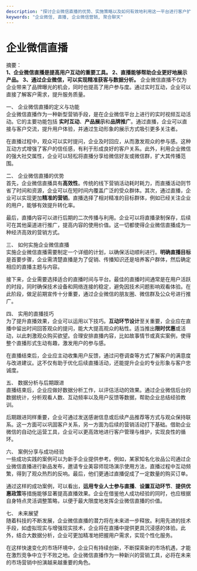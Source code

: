 ```yaml
---
description: "探讨企业微信直播的优势、实施策略以及如何有效地利用这一平台进行客户扩展与品牌推广。"
keywords: "企业微信, 直播, 企业微信营销, 聚合聊天"
---
```

# 企业微信直播

摘要：  
**1、企业微信直播是提高用户互动的重要工具。 2、直播能够帮助企业更好地展示产品。 3、通过企业微信，可以实现精准获客与数据分析。** 企业微信直播不仅为企业带来了品牌曝光的机会，同时也提高了用户参与度。通过实时互动，企业可以直接了解客户需求，提升服务质量。

一、 企业微信直播的定义与功能  
企业微信直播作为一种新型营销手段，是在企业微信平台上进行的实时视频互动活动。它的主要功能包括 **实时互动**、**产品展示**和**品牌推广**。通过直播，企业可以直接与客户交流，提升用户体验，并通过生动形象的展示方式吸引更多关注者。

在直播过程中，观众可以实时提问，企业及时回应，从而激发观众的参与感。这种互动方式增强了客户的信任感，有利于形成良好的客户关系。此外，利用企业微信的强大社交属性，企业可以轻松将直播分享给微信好友或微信群，扩大其传播范围。

二、 企业微信直播的优势  
首先，企业微信直播具有**高效性**。传统的线下营销活动耗时耗力，而直播活动则节省了时间和资源，企业可以在短时间内覆盖广泛的受众群体。其次，通过直播，企业可以实现更加**精准的营销**。直播选择了相对精准的目标群体，例如已经关注企业的用户，能够有效提升转化率。

最后，直播内容可以进行后期的二次传播与利用。企业可以将直播录制保存，后续可在其他渠道进行推广，提高内容的使用价值。这一切都使得企业微信直播成为一种经济高效的营销方式。

三、 如何实施企业微信直播  
实施企业微信直播需要制定一个详细的计划，以确保活动顺利进行。**明确直播目标**是首要步骤，企业需清楚直播是为了促销、传播知识还是培养客户群体，然后确定相应的直播主题与内容。

接下来，企业需要选择适合的直播时间与平台。最佳的直播时间通常是在用户活跃的时段，同时确保技术设备和网络连接的稳定，避免因技术问题影响观看体验。在此阶段，做足前期宣传十分重要，通过企业微信的朋友圈、微信群及公众号进行推广。

四、 实用的直播技巧  
为了提升直播效果，企业可以运用以下技巧。**互动环节设计**至关重要，企业应在直播中留出时间回答观众的提问，能大大提高观众的粘性。适当推出**限时优惠**或活动，以此刺激观众购买欲望。合理安排直播内容，比如故事情节或真实案例，使得整个直播形式生动有趣，激发用户的参与感。

在直播结束后，企业应主动收集用户反馈，通过问卷调查等方式了解客户的满意度与改进建议。这不仅有助于优化后续直播活动，还能提升企业的专业形象与客户忠诚度。

五、 数据分析与后期跟进  
直播结束后，企业应做好数据分析工作，以评估活动的效果。通过企业微信后台的数据统计，分析观看人数、互动频率以及用户反馈等数据，帮助企业总结经验教训。

后期跟进同样重要，企业可通过发送感谢信息或后续产品推荐等方式与观众保持联系。这一方面可以巩固客户关系，另一方面为后续的营销活动打下基础。借助企业微信的自动化运营工具，企业可以更高效地进行客户管理与维护，实现良性的循环。

六、 案例分享与成功经验  
一些成功实践的案例可以为新手企业提供参考。例如，某家知名化妆品公司通过企业微信直播进行新品发布，邀请专业美容师现场演示使用方法，直播过程中互动频繁，得到了观众热烈的反响。最后，他们更通过直播促成了一定数量的购买订单。

通过这样的成功案例，可以看出，**运用专业人士参与直播**、**设置互动环节**、**提供优惠政策**等措施能够显著提高直播效果。企业在借鉴他人成功经验的同时，也应根据自身特点灵活调整策略，以便于最大限度地发挥企业微信直播的价值。

七、 未来展望  
随着科技的不断发展，企业微信直播的潜力将在未来进一步释放。利用先进的技术手段，如虚拟现实与增强现实技术，企业将在直播中提供更具沉浸感的体验。此外，结合大数据分析，企业可更加精准地把握用户需求，实现个性化服务。

在这样快速变化的市场环境中，企业只有持续创新，不断探索新的市场机遇，才能在激烈竞争中立于不败之地。企业微信直播作为一种新兴的营销工具，必将在未来的市场营销中扮演越来越重要的角色。
